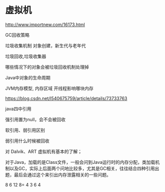 # 虚拟机

http://www.importnew.com/16173.html

GC回收策略

垃圾收集机制 对象创建，新生代与老年代

垃圾回收,垃圾收集器

哪些情况下的对象会被垃圾回收机制处理掉



Java中对象的生命周期

JVM内存模型, 内存区域 开线程影响哪块内存



https://blog.csdn.net/l540675759/article/details/73733763

java四中引用

强引用置为null，会不会被回收

软引用、弱引用区别

弱引用什么时候被回收

对 Dalvik、ART 虚拟机有基本的了解；

对于Java，加载的是Class文件，一般会问到Java运行时的内存分配，类加载机制以及GC，实际上后面两个问地比较多，尤其是GC相关，往往结合四种引用出题，最后会通过这个来引出内存泄露相关的一些问题。

8 6 12 8= 4 3 6 4
